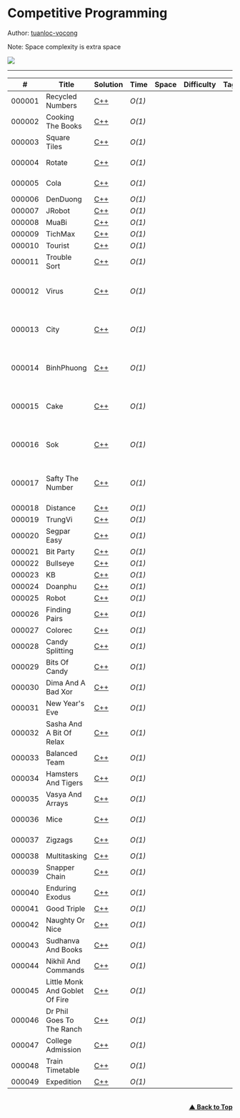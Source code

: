 # Competitive Programming

Author: [tuanloc-vocong](https://github.com/tuanloc-vocong)

Note: Space complexity is extra space

![](https://progress-bar.dev/100/?title=%20done%208%20/1000000&width=1000)

---

| #      | Title                          | Solution                                                     | Time   | Space | Difficulty | Tag | Topic                         |
| ------ | ------------------------------ | ------------------------------------------------------------ | ------ | ----- | ---------- | --- | ----------------------------- |
| 000001 | Recycled Numbers               | [C++](./cplusplus/000001_recycled_numbers.cpp)               | _O(1)_ |       |            |     | Algorithmic Complexity        |
| 000002 | Cooking The Books              | [C++](./cplusplus/000002_cooking_the_books.cpp)              | _O(1)_ |       |            |     | Algorithmic Complexity        |
| 000003 | Square Tiles                   | [C++](./cplusplus/000003_cooking_the_books.cpp)              | _O(1)_ |       |            |     | Algorithmic Complexity        |
| 000004 | Rotate                         | [C++](./cplusplus/000004_rotate.cpp)                         | _O(1)_ |       |            |     | Algorithmic Complexity        |
| 000005 | Cola                           | [C++](./cplusplus/000005_cola.cpp)                           | _O(1)_ |       |            |     | Algorithmic Complexity        |
| 000006 | DenDuong                       | [C++](./cplusplus/000006_denduong.cpp)                       | _O(1)_ |       |            |     | Sorting                       |
| 000007 | JRobot                         | [C++](./cplusplus/000007_jrobot.cpp)                         | _O(1)_ |       |            |     | Sorting                       |
| 000008 | MuaBi                          | [C++](./cplusplus/000008_muabi.cpp)                          | _O(1)_ |       |            |     | Sorting                       |
| 000009 | TichMax                        | [C++](./cplusplus/000009_tichmax.cpp)                        | _O(1)_ |       |            |     | Sorting                       |
| 000010 | Tourist                        | [C++](./cplusplus/000010_tourist.cpp)                        | _O(1)_ |       |            |     | Sorting                       |
| 000011 | Trouble Sort                   | [C++](./cplusplus/000011_trouble_sort.cpp)                   | _O(1)_ |       |            |     | Sorting                       |
| 000012 | Virus                          | [C++](./cplusplus/000012_virus.cpp)                          | _O(1)_ |       |            |     | Linear Search & Binary Search |
| 000013 | City                           | [C++](./cplusplus/000013_city.cpp)                           | _O(1)_ |       |            |     | Linear Search & Binary Search |
| 000014 | BinhPhuong                     | [C++](./cplusplus/000014_binhphuong.cpp)                     | _O(1)_ |       |            |     | Linear Search & Binary Search |
| 000015 | Cake                           | [C++](./cplusplus/000015_cake.cpp)                           | _O(1)_ |       |            |     | Linear Search & Binary Search |
| 000016 | Sok                            | [C++](./cplusplus/000016_sok.cpp)                            | _O(1)_ |       |            |     | Linear Search & Binary Search |
| 000017 | Safty The Number               | [C++](./cplusplus/000017_safty_the_number.cpp)               | _O(1)_ |       |            |     | Linear Search & Binary Search |
| 000018 | Distance                       | [C++](./cplusplus/000018_distance.cpp)                       | _O(1)_ |       |            |     |                               |
| 000019 | TrungVi                        | [C++](./cplusplus/000019_trungvi.cpp)                        | _O(1)_ |       |            |     |                               |
| 000020 | Segpar Easy                    | [C++](./cplusplus/000020_segpar_easy.cpp)                    | _O(1)_ |       |            |     |                               |
| 000021 | Bit Party                      | [C++](./cplusplus/000021_bit_party.cpp)                      | _O(1)_ |       |            |     |                               |
| 000022 | Bullseye                       | [C++](./cplusplus/000022_bullseye.cpp)                       | _O(1)_ |       |            |     |                               |
| 000023 | KB                             | [C++](./cplusplus/000023_kb.cpp)                             | _O(1)_ |       |            |     | Counting                      |
| 000024 | Doanphu                        | [C++](./cplusplus/000024_doanphu.cpp)                        | _O(1)_ |       |            |     | Counting                      |
| 000025 | Robot                          | [C++](./cplusplus/000025_robot.cpp)                          | _O(1)_ |       |            |     | Counting                      |
| 000026 | Finding Pairs                  | [C++](./cplusplus/000026_finding_pairs.cpp)                  | _O(1)_ |       |            |     | Counting                      |
| 000027 | Colorec                        | [C++](./cplusplus/000027_colorec.cpp)                        | _O(1)_ |       |            |     | Counting                      |
| 000028 | Candy Splitting                | [C++](./cplusplus/000028_candy_splitting.cpp)                | _O(1)_ |       |            |     | Bit Manipulation              |
| 000029 | Bits Of Candy                  | [C++](./cplusplus/000029_bits_of_candy.cpp)                  | _O(1)_ |       |            |     | Bit Manipulation              |
| 000030 | Dima And A Bad Xor             | [C++](./cplusplus/000030_dima_and_a_bad_xor.cpp)             | _O(1)_ |       |            |     | Bit Manipulation              |
| 000031 | New Year's Eve                 | [C++](./cplusplus/000031_new_years_eve.cpp)                  | _O(1)_ |       |            |     | Bit Manipulation              |
| 000032 | Sasha And A Bit Of Relax       | [C++](./cplusplus/000032_sasha_and_a_bit_of_relax.cpp)       | _O(1)_ |       |            |     | Bit Manipulation              |
| 000033 | Balanced Team                  | [C++](./cplusplus/000033_balanced_team.cpp)                  | _O(1)_ |       |            |     | Two Pointers                  |
| 000034 | Hamsters And Tigers            | [C++](./cplusplus/000034_hamsters_and_tigers.cpp)            | _O(1)_ |       |            |     | Two Pointers                  |
| 000035 | Vasya And Arrays               | [C++](./cplusplus/000035_vasya_and_arrays.cpp)               | _O(1)_ |       |            |     | Two Pointers                  |
| 000036 | Mice                           | [C++](./cplusplus/000036_mice.cpp)                           | _O(1)_ |       |            |     | Two Pointers                  |
| 000037 | Zigzags                        | [C++](./cplusplus/000037_zigzags.cpp)                        | _O(1)_ |       |            |     | Two Pointers                  |
| 000038 | Multitasking                   | [C++](./cplusplus/000038_multitasking.cpp)                   | _O(1)_ |       |            |     |                               |
| 000039 | Snapper Chain                  | [C++](./cplusplus/000039_snapper_chain.cpp)                  | _O(1)_ |       |            |     |                               |
| 000040 | Enduring Exodus                | [C++](./cplusplus/000040_enduring_exodus.cpp)                | _O(1)_ |       |            |     |                               |
| 000041 | Good Triple                    | [C++](./cplusplus/000041_good_triple.cpp)                    | _O(1)_ |       |            |     |                               |
| 000042 | Naughty Or Nice                | [C++](./cplusplus/000042_naughty_or_nice.cpp)                | _O(1)_ |       |            |     |                               |
| 000043 | Sudhanva And Books             | [C++](./cplusplus/000043_sudhanva_and_books.cpp)             | _O(1)_ |       |            |     | Stack & Queue                 |
| 000044 | Nikhil And Commands            | [C++](./cplusplus/000044_nikhil_and_commands.cpp)            | _O(1)_ |       |            |     | Stack & Queue                 |
| 000045 | Little Monk And Goblet Of Fire | [C++](./cplusplus/000045_little_monk_and_goblet_of_fire.cpp) | _O(1)_ |       |            |     | Stack & Queue                 |
| 000046 | Dr Phil Goes To The Ranch      | [C++](./cplusplus/000046_dr_phil_goes_to_the_ranch.cpp)      | _O(1)_ |       |            |     | Stack & Queue                 |
| 000047 | College Admission              | [C++](./cplusplus/000047_college_admission.cpp)              | _O(1)_ |       |            |     | Stack & Queue                 |
| 000048 | Train Timetable                | [C++](./cplusplus/000048_train_timetable.cpp)                | _O(1)_ |       |            |     | Heap                          |
| 000049 | Expedition                     | [C++](./cplusplus/000049_expedition.cpp)                     | _O(1)_ |       |            |     | Heap                          |

<br/>
   <div align="right">
       <b><a href="#competitive-programming">▲ Back to Top</a></b>
   </div>
<br/>
